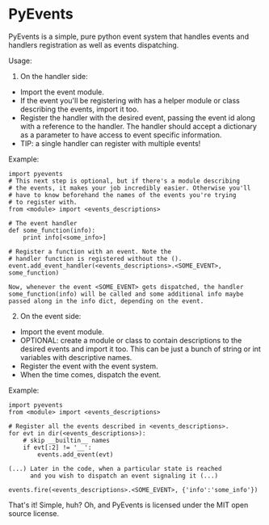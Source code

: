 PyEvents
========

PyEvents is a simple, pure python event system that handles events and handlers registration as well as events dispatching.

Usage:

1) On the handler side:
- Import the event module.
- If the event you'll be registering with has a helper module or class describing the events, import it too.
- Register the handler with the desired event, passing the event id along with a reference to the handler. The handler should accept a dictionary as a parameter to have access to event specific information.
- TIP: a single handler can register with multiple events!

Example:

    import pyevents
    # This next step is optional, but if there's a module describing
    # the events, it makes your job incredibly easier. Otherwise you'll
    # have to know beforehand the names of the events you're trying
    # to register with.
    from <module> import <events_descriptions>

    # The event handler
    def some_function(info):
        print info[<some_info>]

    # Register a function with an event. Note the
    # handler function is registered without the ().
    event.add_event_handler(<events_descriptions>.<SOME_EVENT>, some_function)

    Now, whenever the event <SOME_EVENT> gets dispatched, the handler
    some_function(info) will be called and some additional info maybe
    passed along in the info dict, depending on the event.

2) On the event side:
- Import the event module.
- OPTIONAL: create a module or class to contain descriptions to the desired events and import it too. This can be just a bunch of string or int variables with descriptive names.
- Register the event with the event system.
- When the time comes, dispatch the event.

Example:

    import pyevents
    from <module> import <events_descriptions>

    # Register all the events described in <events_descriptions>.
    for evt in dir(<events_descriptions>):
        # skip __builtin__ names
        if evt[:2] != '__':
            events.add_event(evt)

    (...) Later in the code, when a particular state is reached
          and you wish to dispatch an event signaling it (...)

    events.fire(<events_descriptions>.<SOME_EVENT>, {'info':'some_info'})

That's it! Simple, huh? Oh, and PyEvents is licensed under the MIT open source license.